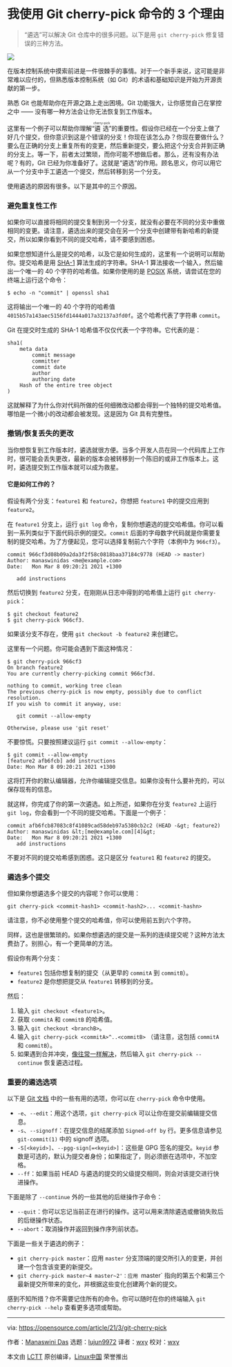 [#]: subject: (3 reasons I use the Git cherry-pick command)
[#]: via: (https://opensource.com/article/21/3/git-cherry-pick)
[#]: author: (Manaswini Das https://opensource.com/users/manaswinidas)
[#]: collector: (lujun9972)
[#]: translator: (wxy)
[#]: reviewer: (wxy)
[#]: publisher: ( )
[#]: url: ( )

我使用 Git cherry-pick 命令的 3 个理由
======

> “遴选”可以解决 Git 仓库中的很多问题。以下是用 `git cherry-pick` 修复错误的三种方法。

![](https://img.linux.net.cn/data/attachment/album/202104/17/174429qw1im6if6mf6zi9i.jpg)

在版本控制系统中摸索前进是一件很棘手的事情。对于一个新手来说，这可能是非常难以应付的，但熟悉版本控制系统（如 Git）的术语和基础知识是开始为开源贡献的第一步。

熟悉 Git 也能帮助你在开源之路上走出困境。Git 功能强大，让你感觉自己在掌控之中 —— 没有哪一种方法会让你无法恢复到工作版本。

这里有一个例子可以帮助你理解“<ruby>遴选<rt>cherry-pick</rt></ruby>”的重要性。假设你已经在一个分支上做了好几个提交，但你意识到这是个错误的分支！你现在该怎么办？你现在要做什么？要么在正确的分支上重复所有的变更，然后重新提交，要么把这个分支合并到正确的分支上。等一下，前者太过繁琐，而你可能不想做后者。那么，还有没有办法呢？有的，Git 已经为你准备好了。这就是“遴选”的作用。顾名思义，你可以用它从一个分支中手工遴选一个提交，然后转移到另一个分支。

使用遴选的原因有很多。以下是其中的三个原因。

### 避免重复性工作

如果你可以直接将相同的提交复制到另一个分支，就没有必要在不同的分支中重做相同的变更。请注意，遴选出来的提交会在另一个分支中创建带有新哈希的新提交，所以如果你看到不同的提交哈希，请不要感到困惑。

如果您想知道什么是提交的哈希，以及它是如何生成的，这里有一个说明可以帮助你。提交哈希是用 [SHA-1][2] 算法生成的字符串。SHA-1 算法接收一个输入，然后输出一个唯一的 40 个字符的哈希值。如果你使用的是 [POSIX][3] 系统，请尝试在您的终端上运行这个命令：

```
$ echo -n "commit" | openssl sha1
```

这将输出一个唯一的 40 个字符的哈希值 `4015b57a143aec5156fd1444a017a32137a3fd0f`。这个哈希代表了字符串 `commit`。

Git 在提交时生成的 SHA-1 哈希值不仅仅代表一个字符串。它代表的是：

```
sha1(
    meta data
        commit message
        committer
        commit date
        author
        authoring date
    Hash of the entire tree object
)
```

这就解释了为什么你对代码所做的任何细微改动都会得到一个独特的提交哈希值。哪怕是一个微小的改动都会被发现。这是因为 Git 具有完整性。

### 撤销/恢复丢失的更改

当你想恢复到工作版本时，遴选就很方便。当多个开发人员在同一个代码库上工作时，很可能会丢失更改，最新的版本会被转移到一个陈旧的或非工作版本上。这时，遴选提交到工作版本就可以成为救星。

#### 它是如何工作的？

假设有两个分支：`feature1` 和 `feature2`，你想把 `feature1` 中的提交应用到 `feature2`。

在 `feature1` 分支上，运行 `git log` 命令，复制你想遴选的提交哈希值。你可以看到一系列类似于下面代码示例的提交。`commit` 后面的字母数字代码就是你需要复制的提交哈希。为了方便起见，您可以选择复制前六个字符（本例中为 `966cf3`）。

```
commit 966cf3d08b09a2da3f2f58c0818baa37184c9778 (HEAD -> master)
Author: manaswinidas <me@example.com>
Date:   Mon Mar 8 09:20:21 2021 +1300

   add instructions
```

然后切换到 `feature2` 分支，在刚刚从日志中得到的哈希值上运行 `git cherry-pick`：

```
$ git checkout feature2
$ git cherry-pick 966cf3.
```

如果该分支不存在，使用 `git checkout -b feature2` 来创建它。

这里有一个问题。你可能会遇到下面这种情况：

```
$ git cherry-pick 966cf3
On branch feature2
You are currently cherry-picking commit 966cf3d.

nothing to commit, working tree clean
The previous cherry-pick is now empty, possibly due to conflict resolution.
If you wish to commit it anyway, use:

   git commit --allow-empty

Otherwise, please use 'git reset'
```

不要惊慌。只要按照建议运行 `git commit --allow-empty`：

```
$ git commit --allow-empty
[feature2 afb6fcb] add instructions
Date: Mon Mar 8 09:20:21 2021 +1300
```

这将打开你的默认编辑器，允许你编辑提交信息。如果你没有什么要补充的，可以保存现有的信息。

就这样，你完成了你的第一次遴选。如上所述，如果你在分支 `feature2` 上运行 `git log`，你会看到一个不同的提交哈希。下面是一个例子：

```
commit afb6fcb87083c8f41089cad58deb97a5380cb2c2 (HEAD -&gt; feature2)
Author: manaswinidas &lt;[me@example.com][4]&gt;
Date:   Mon Mar 8 09:20:21 2021 +1300
   add instructions
```

不要对不同的提交哈希感到困惑。这只是区分 `feature1` 和 `feature2` 的提交。

### 遴选多个提交

但如果你想遴选多个提交的内容呢？你可以使用：

```
git cherry-pick <commit-hash1> <commit-hash2>... <commit-hashn>
```

请注意，你不必使用整个提交的哈希值，你可以使用前五到六个字符。

同样，这也是很繁琐的。如果你想遴选的提交是一系列的连续提交呢？这种方法太费劲了。别担心，有一个更简单的方法。

假设你有两个分支：

  * `feature1` 包括你想复制的提交（从更早的 `commitA` 到 `commitB`）。
  * `feature2` 是你想把提交从 `feature1` 转移到的分支。

然后：

  1. 输入 `git checkout <feature1>`。
  2. 获取 `commitA` 和 `commitB` 的哈希值。
  3. 输入 `git checkout <branchB>`。
  4. 输入 `git cherry-pick <commitA>^..<commitB>` （请注意，这包括 `commitA` 和 `commitB`）。
  5. 如果遇到合并冲突，[像往常一样解决][5]，然后输入 `git cherry-pick --continue` 恢复遴选过程。

### 重要的遴选选项

以下是 [Git 文档][6] 中的一些有用的选项，你可以在 `cherry-pick` 命令中使用。

  * `-e`、`--edit`：用这个选项，`git cherry-pick` 可以让你在提交前编辑提交信息。
  * `-s`、`--signoff`：在提交信息的结尾添加 `Signed-off by` 行。更多信息请参见 `git-commit(1)` 中的 signoff 选项。
  * `-S[<keyid>]`、`--pgg-sign[=<keyid>]`：这些是 GPG 签名的提交。`keyid` 参数是可选的，默认为提交者身份；如果指定了，则必须嵌在选项中，不加空格。
  * `--ff`：如果当前 HEAD 与遴选的提交的父级提交相同，则会对该提交进行快进操作。

下面是除了 `--continue` 外的一些其他的后继操作子命令：

  * `--quit`：你可以忘记当前正在进行的操作。这可以用来清除遴选或撤销失败后的后继操作状态。
  * `--abort`：取消操作并返回到操作序列前状态。

下面是一些关于遴选的例子：

  * `git cherry-pick master`：应用 `master` 分支顶端的提交所引入的变更，并创建一个包含该变更的新提交。
  * `git cherry-pick master~4 master~2'：应用 `master` 指向的第五个和第三个最新提交所带来的变化，并根据这些变化创建两个新的提交。

感到不知所措？你不需要记住所有的命令。你可以随时在你的终端输入 `git cherry-pick --help` 查看更多选项或帮助。

--------------------------------------------------------------------------------

via: https://opensource.com/article/21/3/git-cherry-pick

作者：[Manaswini Das][a]
选题：[lujun9972][b]
译者：[wxy](https://github.com/wxy)
校对：[wxy](https://github.com/wxy)

本文由 [LCTT](https://github.com/LCTT/TranslateProject) 原创编译，[Linux中国](https://linux.cn/) 荣誉推出

[a]: https://opensource.com/users/manaswinidas
[b]: https://github.com/lujun9972
[1]: https://opensource.com/sites/default/files/styles/image-full-size/public/pictures/cherry-picking-recipe-baking-cooking.jpg?itok=XVwse6hw (Measuring and baking a cherry pie recipe)
[2]: https://en.wikipedia.org/wiki/SHA-1
[3]: https://opensource.com/article/19/7/what-posix-richard-stallman-explains
[4]: mailto:me@example.com
[5]: https://opensource.com/article/20/4/git-merge-conflict
[6]: https://git-scm.com/docs/git-cherry-pick
